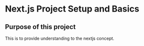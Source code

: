 
# Next.js Project Setup and Basics 


## Purpose of this project

This is to provide understanding to the nextjs concept.